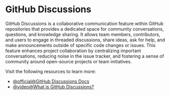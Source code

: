 # GitHub Discussions

GitHub Discussions is a collaborative communication feature within GitHub repositories that provides a dedicated space for community conversations, questions, and knowledge sharing. It allows team members, contributors, and users to engage in threaded discussions, share ideas, ask for help, and make announcements outside of specific code changes or issues. This feature enhances project collaboration by centralizing important conversations, reducing noise in the issue tracker, and fostering a sense of community around open-source projects or team initiatives.

Visit the following resources to learn more:

- [@official@GitHub Discussions Docs](https://docs.github.com/en/discussions)
- [@video@What is GitHub Discussions?](https://www.youtube.com/watch?v=bErGYN3Ljz8)